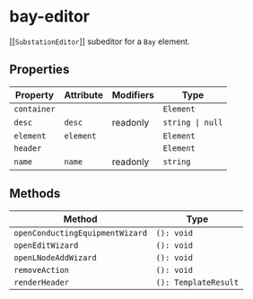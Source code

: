 # bay-editor

[[`SubstationEditor`]] subeditor for a `Bay` element.

## Properties

| Property    | Attribute | Modifiers | Type             |
|-------------|-----------|-----------|------------------|
| `container` |           |           | `Element`        |
| `desc`      | `desc`    | readonly  | `string \| null` |
| `element`   | `element` |           | `Element`        |
| `header`    |           |           | `Element`        |
| `name`      | `name`    | readonly  | `string`         |

## Methods

| Method                          | Type                 |
|---------------------------------|----------------------|
| `openConductingEquipmentWizard` | `(): void`           |
| `openEditWizard`                | `(): void`           |
| `openLNodeAddWizard`            | `(): void`           |
| `removeAction`                  | `(): void`           |
| `renderHeader`                  | `(): TemplateResult` |
